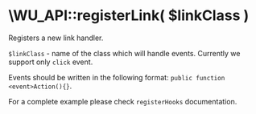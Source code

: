 \WU_API::registerLink( $linkClass )
===

Registers a new link handler.

`$linkClass` - name of the class which will handle events. Currently we support only `click` event.

Events should be written in the following format: `public function <event>Action(){}`.

For a complete example please check `registerHooks` documentation.